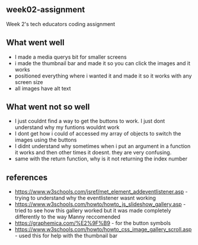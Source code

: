 ## week02-assignment

Week 2's tech educators coding assignment

## What went well

- I made a media querys bit for smaller screens
- i made the thumbnail bar and made it so you can click the images and it works
- positioned everything where i wanted it and made it so it works with any screen size
- all images have alt text

## What went not so well

- I just couldnt find a way to get the buttons to work. I just dont understand why my funtions wouldnt work
- I dont get how i could of accessed my array of objects to switch the images using the buttons
- I didnt understand why sometimes when i put an argument in a function it works and then other times it doesnt. they are very confusing.
- same with the return function, why is it not returning the index number

## references

- https://www.w3schools.com/jsref/met_element_addeventlistener.asp - trying to understand why the eventlistener wasnt working
- https://www.w3schools.com/howto/howto_js_slideshow_gallery.asp - tried to see how this gallery worked but it was made completely differently to the way Manny reccomended
- https://graphemica.com/%E2%9F%B9 - for the button symbols
- https://www.w3schools.com/howto/howto_css_image_gallery_scroll.asp - used this for help with the thumbnail bar
